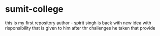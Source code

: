 # sumit-college
this is my first repository
author - spirit singh is back with new idea with risponsibility that is given to him after thr challenges he taken that provide 
